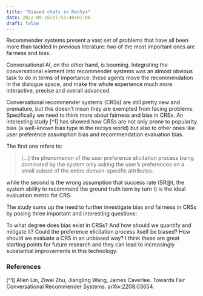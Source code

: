 ```yaml
---
title: "Biased chats in RecSys"
date: 2022-09-16T17:53:40+01:00
draft: false
---
```


Recommender systems present a vast set of problems that have all been more than tackled in previous literature: two of the most important ones are fairness and bias.

Conversational AI, on the other hand, is booming. Integrating the conversational element into recommender systems was an almost obvious task to do in terms of importance: these agents move the recommendation in the dialogue space, and make the whole experience much more interactive, precise and overall advanced.

Conversational recommender systems (CRSs) are still pretty new and premature, but this doesn’t mean they are exempted from facing problems. Specifically we need to think more about fairness and bias in CRSs. An interesting study [^1] has showed how CRSs are not only prone to popularity bias (a well-known bias type in the recsys world) but also to other ones like user preference assumption bias and recommendation evaluation bias.

The first one refers to:

> […] the phenomenon of the user preference elicitation process being dominated by the system only asking the user’s preferences on a small subset of the entire domain-specific attributes. 

while the second is the wrong assumption that success rate (SR@t, the system ability to recommend the ground truth item by turn t) is the ideal evaluation metric for CRS.

The study sums up the need to further investigate bias and fairness in CRSs by posing three important and interesting questions:

To what degree does bias exist in CRSs? And how should we quantify and mitigate it?
Could the preference elicitation process itself be biased?
How should we evaluate a CRS in an unbiased way?
I think these are great starting points for future research and they can lead to increasingly substantial improvements in this technology.

### References

[^1] Allen Lin, Ziwei Zhu, Jiangling Wang, James Caverlee. Towards Fair Conversational Recommender Systems. arXiv:2208.03654.
